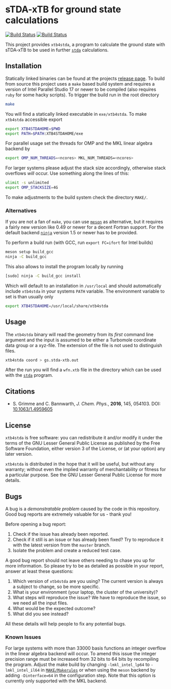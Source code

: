 # sTDA-xTB for ground state calculations

[![Build Status](https://travis-ci.com/grimme-lab/xtb4stda.svg?branch=master)](https://travis-ci.com/grimme-lab/xtb4stda)
[![Build Status](https://github.com/grimme-lab/xtb4stda/workflows/CI/badge.svg)](https://github.com/grimme-lab/xtb4stda/actions)

This project provides `xtb4stda`, a program to calculate the ground state with
sTDA-xTB to be used in further [`stda`](https://github.com/grimme-lab/stda)
calculations.

## Installation

Statically linked binaries can be found at the projects
[release page](https://github.com/grimme-lab/xtb4stda/releases/latest).
To build from source this project uses a `make` based build system and requires
a version of Intel Parallel Studio 17 or newer to be compiled (also requires
`ruby` for some hacky scripts).
To trigger the build run in the root directory

```bash
make
```

You will find a statically linked executable in `exe/xtb4stda`.
To make `xtb4stda` accessible export

```bash
export XTB4STDAHOME=$PWD
export PATH=$PATH:XTB4STDAHOME/exe
```

For parallel usage set the threads for OMP and the MKL linear algebra backend by

```bash
export OMP_NUM_THREADS=<ncores> MKL_NUM_THREADS=<ncores>
```

For larger systems please adjust the stack size accordingly, otherwise
stack overflows *will* occur. Use something along the lines of this:

```bash
ulimit -s unlimited
export OMP_STACKSIZE=4G
```

To make adjustments to the build system check the directory `MAKE/`.

### Alternatives

If you are not a fan of `make`, you can use [`meson`](https://mesonbuild.com/)
as alternative, but it requires a fairly new version like 0.49 or newer for a
decent Fortran support.
For the default backend [`ninja`](https://ninja-build.org/) version 1.5 or newer
has to be provided.

To perform a build run (with GCC, run `export FC=ifort` for Intel builds)

```bash
meson setup build_gcc
ninja -C build_gcc
```

This also allows to install the program locally by running

```bash
[sudo] ninja -C build_gcc install
```

Which will default to an installation in `/usr/local` and should automatically
include `xtb4stda` in your systems `PATH` variable.
The environment variable to set is than usually only

```bash
export XTB4STDAHOME=/usr/local/share/xtb4stda
```

## Usage

The `xtb4stda` binary will read the geometry from its *first* command line argument
and the input is assumed to be either a Turbomole coordinate data group or a
xyz-file. The extension of the file is not used to distinguish files.

```bash
xtb4stda coord > gs.stda-xtb.out
```

After the run you will find a `wfn.xtb` file in the directory which can be used
with the [`stda`](https://github.com/grimme-lab/stda) program.

## Citations

- S. Grimme and C. Bannwarth, *J. Chem. Phys.*, **2016**, 145, 054103.
  DOI: [10.1063/1.4959605](https://dx.doi.org/10.1063/1.4959605)

## License

`xtb4stda` is free software: you can redistribute it and/or modify it under
the terms of the GNU Lesser General Public License as published by
the Free Software Foundation, either version 3 of the License, or
(at your option) any later version.

`xtb4stda` is distributed in the hope that it will be useful,
but without any warranty; without even the implied warranty of
merchantability or fitness for a particular purpose.  See the
GNU Lesser General Public License for more details.

## Bugs

A bug is a *demonstratable problem* caused by the code in this repository.
Good bug reports are extremely valuable for us - thank you!

Before opening a bug report:

1. Check if the issue has already been reported.
2. Check if it still is an issue or has already been fixed?
   Try to reproduce it with the latest version from the `master` branch.
3. Isolate the problem and create a reduced test case.

A good bug report should not leave others needing to chase you up for more
information. So please try to be as detailed as possible in your report,
answer at least these questions:

1. Which version of `xtb4stda` are you using? The current version is always
   a subject to change, so be more specific.
2. What is your environment (your laptop, the cluster of the university)?
3. What steps will reproduce the issue?
   We have to reproduce the issue, so we need all the input files.
4. What would be the expected outcome?
5. What did you see instead?

All these details will help people to fix any potential bugs.

### Known Issues

For large systems with more than 33000 basis functions an integer overflow
in the linear algebra backend will occur. To amend this issue the integer
precision range must be increased from 32 bits to 64 bits by recompiling
the program.
Adjust the make build by changing `-lmkl_intel_lp64` to `-lmkl_intel_il64`
in [`MAKE/Makerules`](https://github.com/grimme-lab/xtb4stda/blob/master/MAKE/Makerules)
or when using the `meson` backend by adding `-Dinterface=64` in the
configuration step.
Note that this option is currently only supported with the MKL backend.
